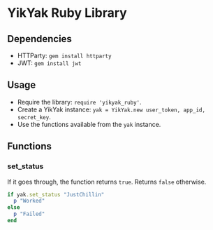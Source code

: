 # YikYak Ruby Library

## Dependencies

- HTTParty: `gem install httparty`
- JWT: `gem install jwt`

## Usage

- Require the library: `require 'yikyak_ruby'`.
- Create a YikYak instance: `yak = YikYak.new user_token, app_id, secret_key`.
- Use the functions available from the `yak` instance.

## Functions

### set\_status

If it goes through, the function returns `true`. Returns `false` otherwise.

```ruby
if yak.set_status "JustChillin"
  p "Worked"
else
  p "Failed"
end
```
